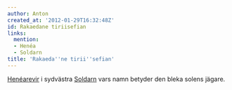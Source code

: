 ```yaml
---
author: Anton
created_at: '2012-01-29T16:32:48Z'
id: Rakaedane tiriisefian
links:
  mention:
  - Henéa
  - Soldarn
title: 'Rakaeda''ne tirii''sefian'
---
```


[Henéarevir] i sydvästra [Soldarn] vars namn betyder den bleka solens jägare.

  [Henéarevir]: Henéa
  [Soldarn]: Soldarn
